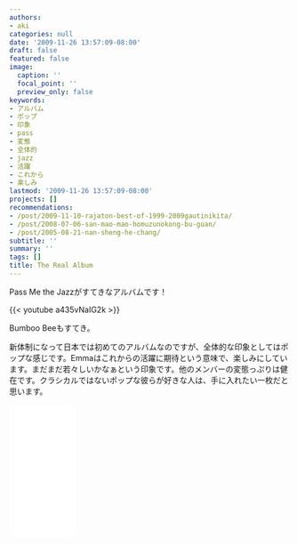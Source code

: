 ```yaml
---
authors:
- aki
categories: null
date: '2009-11-26 13:57:09-08:00'
draft: false
featured: false
image:
  caption: ''
  focal_point: ''
  preview_only: false
keywords:
- アルバム
- ポップ
- 印象
- pass
- 変態
- 全体的
- jazz
- 活躍
- これから
- 楽しみ
lastmod: '2009-11-26 13:57:09-08:00'
projects: []
recommendations:
- /post/2009-11-10-rajaton-best-of-1999-2009gautinikita/
- /post/2008-07-06-san-mao-mao-homuzunokong-bu-guan/
- /post/2005-08-21-nan-sheng-he-chang/
subtitle: ''
summary: ''
tags: []
title: The Real Album
---
```


Pass Me the Jazzがすてきなアルバムです！

{{< youtube a435vNaIG2k >}}

Bumboo Beeもすてき。

新体制になって日本では初めてのアルバムなのですが、全体的な印象としてはポップな感じです。Emmaはこれからの活躍に期待という意味で、楽しみにしています。まだまだ若々しいかなぁという印象です。他のメンバーの変態っぷりは健在です。クラシカルではないポップな彼らが好きな人は、手に入れたい一枚だと思います。

<iframe style="width:120px;height:240px;" marginwidth="0" marginheight="0" scrolling="no" frameborder="0" src="//rcm-fe.amazon-adsystem.com/e/cm?lt1=_blank&bc1=000000&IS2=1&bg1=FFFFFF&fc1=000000&lc1=0000FF&t=chezou-22&language=ja_JP&o=9&p=8&l=as4&m=amazon&f=ifr&ref=as_ss_li_til&asins=B002LFZFWU&linkId=d49ede6f340ada8f1e1172c58b5f1233"></iframe>